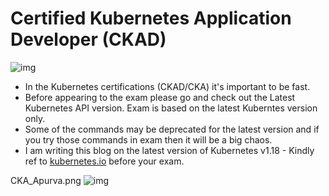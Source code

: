 # Certified Kubernetes Application Developer (CKAD)
![img](https://raw.githubusercontent.com/apurvabhandari/kubernetes/master/exam_prep/kubernetes-ckad-logo.png)<br>
- In the Kubernetes certifications (CKAD/CKA) it's important to be fast.<br>
- Before appearing to the exam please go and check out the Latest Kubernetes API version. Exam is based on the latest Kuberntes version only.<br>
- Some of the commands may be deprecated for the latest version and if you try those commands in exam then it will be a big chaos.<br>
- I am writing this blog on the latest version of Kubernetes v1.18 - Kindly ref to [kubernetes.io](https://kubernetes.io) before your exam.<br>




CKA_Apurva.png
![img](https://raw.githubusercontent.com/apurvabhandari/kubernetes/master/exam_prep/CKAD_Apurva.png)<br>
